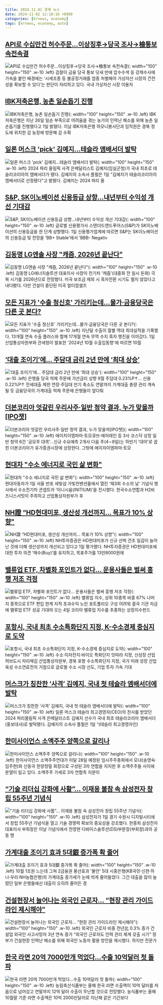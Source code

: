 ```yaml
---
title: 2024.11.02 경제 뉴스
date: 2024-11-02 12:10:16 +0900
categories: [krnews, economy]
tags: [krnews, economy, auto]
---
```

## [API로 수십만건 허수주문…이상징후→당국 조사→檢통보 속전속결](https://n.news.naver.com/mnews/article/011/0004410086)

![API로 수십만건 허수주문…이상징후→당국 조사→檢통보 속전속결](https://mimgnews.pstatic.net/image/origin/011/2024/11/01/4410086.jpg?type=nf220_150){: width="100" height="150" .w-10 .left}
검찰이 금융 당국 통보 닷새 만에 압수수색 등 강제수사에 가속을 붙인 배경에는 ‘시세조종 등 불공정거래를 엄중 처벌해야 가상자산 시장의 건전성을 확보할 수 있다’는 판단이 자리하고 있다. 국내 가상자산 시장 이용자

## [IBK저축은행, 농촌 일손돕기 진행](https://n.news.naver.com/mnews/article/119/0002888233)

![IBK저축은행, 농촌 일손돕기 진행](https://mimgnews.pstatic.net/image/origin/119/2024/11/01/2888233.jpg?type=nf220_150){: width="100" height="150" .w-10 .left}
IBK저축은행은 지난 26일 일손 부족으로 어려움을 겪는 농가의 인력난 해소를 위해 농촌 일손돕기를 진행했다고 1일 밝혔다. 이날 IBK저축은행 하모니봉사단과 임직원은 경북 청도에 위치한 감 농장에 방문해 감 수확

## [일론 머스크 'pick' 김예지…테슬라 앰배서더 발탁](https://n.news.naver.com/mnews/article/088/0000912823)

![일론 머스크 'pick' 김예지…테슬라 앰배서더 발탁](https://mimgnews.pstatic.net/image/origin/088/2024/11/01/912823.jpg?type=nf220_150){: width="100" height="150" .w-10 .left}
2024 파리 올림픽 사격 은메달리스트 김예지(임실군청)가 국내 최초로 테슬라코리아의 앰배서더가 됐다. 김예지의 소속사 플필은 1일 "김예지가 테슬라코리아의 앰배서더로 선정됐다"고 밝혔다. 김예지는 2024 파리 올

## [S&P, SK이노베이션 신용등급 상향…내년부터 수익성 개선 기대감](https://n.news.naver.com/mnews/article/417/0001036297)

![S&P, SK이노베이션 신용등급 상향…내년부터 수익성 개선 기대감](https://mimgnews.pstatic.net/image/origin/417/2024/11/01/1036297.jpg?type=nf220_150){: width="100" height="150" .w-10 .left}
글로벌 신용평가사 스탠더드앤드푸어스(S&P)가 SK이노베이션의 신용등급을 한 단계 상향했다. 1일 신용평가업계에 따르면 S&P는 SK이노베이션의 신용등급 및 전망을 'BB+ Stable'에서 'BBB- Negativ

## [김동명 LG엔솔 사장 "캐즘, 2026년 끝난다"](https://n.news.naver.com/mnews/article/014/0005261983)

![김동명 LG엔솔 사장 "캐즘, 2026년 끝난다"](https://mimgnews.pstatic.net/image/origin/014/2024/11/01/5261983.jpg?type=nf220_150){: width="100" height="150" .w-10 .left}
김동명 LG에너지솔루션 대표이사 사장이 전기차 '캐즘'(대중화 전 일시 둔화) 극복 시기를 2026년으로 전망했다. 미국 보조금 제외 시 흑자전환 시기도 멀지 않았다고 내다봤다. 다만 건설이 중단된 미국 얼티엄셀즈

## [모든 지표가 '수출 청신호' 가리키는데…물가·금융당국은 다른 곳 본다?](https://n.news.naver.com/mnews/article/008/0005109001)

![모든 지표가 '수출 청신호' 가리키는데…물가·금융당국은 다른 곳 본다?](https://mimgnews.pstatic.net/image/origin/008/2024/11/02/5109001.jpg?type=nf220_150){: width="100" height="150" .w-10 .left}
지난달 수출이 월별 역대 최대실적을 기록했다. 13개월 연속 수출 플러스와 함께 17개월 연속 무역 수지 흑자 행진을 이어갔다. 1일 산업통상자원부와 관세청이 발표한 '2024년 10월 수출입동향'에 따르면 10월

## [‘대출 조이기’에… 주담대 금리 2년 만에 ‘최대 상승’](https://n.news.naver.com/mnews/article/022/0003981832)

![‘대출 조이기’에… 주담대 금리 2년 만에 ‘최대 상승’](https://mimgnews.pstatic.net/image/origin/022/2024/11/01/3981832.jpg?type=nf220_150){: width="100" height="150" .w-10 .left}
은행들 당국 억제 주문에 가산금리 상향 9월 주담대 0.23%P↑… 신용 0.22%P↑ 전세대출 제한 연장·주담대 만기 축소도 연말까지 가계대출 총량 관리 계속될 듯 금융당국의 가계대출 억제 주문에 은행들이 앞다퉈

## [더본코리아 엇갈린 우리사주·일반 청약 결과, 누가 맞을까[IPO챗]](https://n.news.naver.com/mnews/article/001/0015021928)

![더본코리아 엇갈린 우리사주·일반 청약 결과, 누가 맞을까[IPO챗]](https://mimgnews.pstatic.net/image/origin/001/2024/11/02/15021928.jpg?type=nf220_150){: width="100" height="150" .w-10 .left}
에이치이엠파마·토모큐브·에어레인 등 3사 코스닥 상장 일반 청약 6건 '공모주 대목'…신규 수요예측 2개사 다음 주(4∼8일)는 하반기 '대어'로 꼽힌 더본코리아가 유가증권시장에 상장한다. 그밖에 에이치이엠파마·토모

## [현대차 "수소 에너지로 국민 삶 변화"](https://n.news.naver.com/mnews/article/015/0005052042)

![현대차 "수소 에너지로 국민 삶 변화"](https://mimgnews.pstatic.net/image/origin/015/2024/11/01/5052042.jpg?type=nf220_150){: width="100" height="150" .w-10 .left}
현대자동차가 1일 서울 반포 세빛섬 가빛컨벤션홀에서 열린 ‘제3회 수소의 날’ 기념식 행사에서 수소전기차 콘셉트카 ‘이니시움(INITIUM)’을 전시했다. 한국수소연합과 H2비즈니스서밋이 주최하고 산업통상자원부가 후

## [NH證 “HD현대미포, 생산성 개선까지… 목표가 10% 상향"](https://n.news.naver.com/mnews/article/366/0001028729)

![NH證 “HD현대미포, 생산성 개선까지… 목표가 10% 상향"](https://mimgnews.pstatic.net/image/origin/366/2024/11/01/1028729.jpg?type=nf220_150){: width="100" height="150" .w-10 .left}
NH투자증권은 HD현대미포가 신규 선박 건조 일감이 늘어난 것에 더해 생산성까지 개선되고 있다고 1일 평가했다. NH투자증권은 HD현대미포에 대한 투자 의견 ‘매수(Buy)’를 유지하고, 목표주가를 13만8000원에

## [밸류업 ETF, 차별화 포인트가 없다... 운용사들은 벌써 흥행 저조 걱정](https://n.news.naver.com/mnews/article/366/0001029006)

![밸류업 ETF, 차별화 포인트가 없다... 운용사들은 벌써 흥행 저조 걱정](https://mimgnews.pstatic.net/image/origin/366/2024/11/02/1029006.jpg?type=nf220_150){: width="100" height="150" .w-10 .left}
밸류업 지수, 상위 10종목 비중 67% 나머지 종목으로 ETF 편입 한계 지적 초과수익 노린 포트폴리오 구성 어려워 결국 기관 자금에 밸류업 ETF 성공 기대야 오는 4일 코리아 밸류업 지수를 추종하는 상장지수펀드

## [포항시, 국내 최초 수소특화단지 지정, K-수소경제 중심지로 도약](https://n.news.naver.com/mnews/article/022/0003982032)

![포항시, 국내 최초 수소특화단지 지정, K-수소경제 중심지로 도약](https://mimgnews.pstatic.net/image/origin/022/2024/11/01/3982032.jpg?type=nf220_150){: width="100" height="150" .w-10 .left}
수소·이차전지·바이오 특화단지 잇따라 지정, 신성장 산업 허브도시 자리매김 산업통상자원부, 경북 포항 수소특화단지 지정, 국가 미래 성장 산업 육성 수소연료전지 거점으로 글로벌 수소 시장 선도, 기업 투자 가속 기대

## [머스크가 칭찬한 ‘사격’ 김예지, 국내 첫 테슬라 앰배서더에 발탁](https://n.news.naver.com/mnews/article/028/0002714209)

![머스크가 칭찬한 ‘사격’ 김예지, 국내 첫 테슬라 앰배서더에 발탁](https://mimgnews.pstatic.net/image/origin/028/2024/11/01/2714209.jpg?type=nf220_150){: width="100" height="150" .w-10 .left}
일론 머스크 테슬라 최고경영자(CEO)의 찬사를 받았던 2024 파리올림픽 사격 은메달리스트 김예지 선수가 국내 최초 테슬라코리아 앰배서더(홍보대사)로 발탁됐다. 김예지의 소속사 플필은 1일 “(테슬라 최고경영자인)

## [한미사이언스 소액주주 양쪽으로 갈리나](https://n.news.naver.com/mnews/article/648/0000030293)

![한미사이언스 소액주주 양쪽으로 갈리나](https://mimgnews.pstatic.net/image/origin/648/2024/11/01/30293.jpg?type=nf220_150){: width="100" height="150" .w-10 .left}
한미사이언스 소액주주연대가 이달 28일 예정된 임시주주총회에서 모녀(송영숙·임주현)와 신동국 한양정밀 회장으로 구성된 3자 연합을 지지한 후 소액주주들 사이에 분열이 일고 있다. 소액주주 가세로 3자 연합측 지분이

## [“기술 리더십 강화에 사활”… 이재용 불참 속 삼성전자 창립 55주년 기념식](https://n.news.naver.com/mnews/article/022/0003982037)

![“기술 리더십 강화에 사활”… 이재용 불참 속 삼성전자 창립 55주년 기념식](https://mimgnews.pstatic.net/image/origin/022/2024/11/01/3982037.jpg?type=nf220_150){: width="100" height="150" .w-10 .left}
삼성전자가 1일 경기 수원시 디지털시티에서 창립 55주년 기념식을 열고 기술 경쟁력 확보의 중요성을 강조했다. 한종희 삼성전자 대표이사 부회장은 이날 기념식에서 전영현 디바이스솔루션(DS)부문장(부회장)과의 공동 명

## [가계대출 조이기 효과 5대銀 증가폭 확 줄어](https://n.news.naver.com/mnews/article/009/0005389585)

![가계대출 조이기 효과 5대銀 증가폭 확 줄어](https://mimgnews.pstatic.net/image/origin/009/2024/11/01/5389585.jpg?type=nf220_150){: width="100" height="150" .w-10 .left}
10월 1조원 느는데 그쳐 2금융권 풍선효과 '불안' 5대 시중은행(KB국민·신한·하나·우리·NH농협은행)의 가계대출 증가세가 눈에 띄게 줄어들었다. 그간 대출을 많이 늘렸던 일부 은행들에선 대출이 오히려 줄어든 경

## [건설현장서 늘어나는 외국인 근로자… “현장 관리 가이드라인 제시해야”](https://n.news.naver.com/mnews/article/366/0001029002)

![건설현장서 늘어나는 외국인 근로자… “현장 관리 가이드라인 제시해야”](https://mimgnews.pstatic.net/image/origin/366/2024/11/02/1029002.jpg?type=nf220_150){: width="100" height="150" .w-10 .left}
외국인 근로자 비중 전년比 0.3% 증가 건설업 외국인 사고사망자 3년 연속 증가 “외국인 근로자도 인력 관리 체계 갖출 시기” 정부가 건설현장 인력난 해소를 위해 외국인 노동자 활용 방안을 제시했다. 하지만 전문가

## [한국 라면 20억 7000만개 먹었다…수출 10억달러 첫 돌파](https://n.news.naver.com/mnews/article/656/0000109769)

![한국 라면 20억 7000만개 먹었다…수출 10억달러 첫 돌파](https://mimgnews.pstatic.net/image/origin/656/2024/11/01/109769.jpg?type=nf220_150){: width="100" height="150" .w-10 .left}
농림축산식품부는 올해 한국 라면 수출액이 10억 달러를 처음으로 넘어섰고 연말까지 12억 달러 수출이 무난할 것으로 전망했다. 농식품부는 올해 10월말 기준 라면 수출액은 10억 2000만달러로 지난해 같은 기간보다

